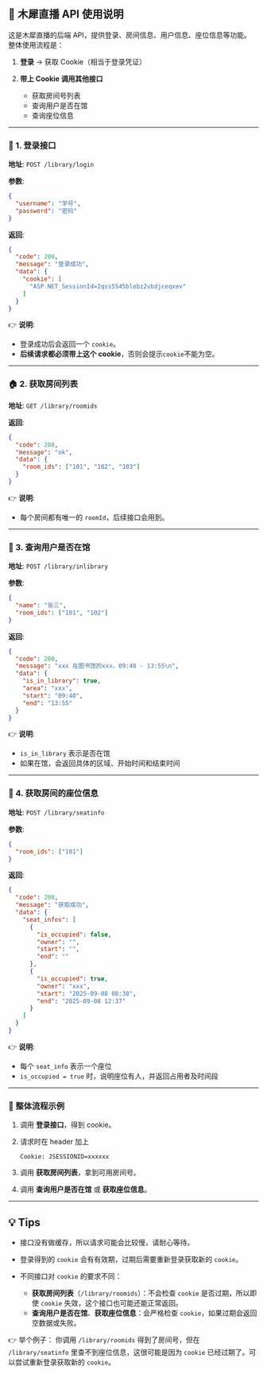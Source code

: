 ## 📖 木犀直播 API 使用说明

这是木犀直播的后端 API，提供登录、房间信息、用户信息、座位信息等功能。
整体使用流程是：

1. **登录** → 获取 Cookie（相当于登录凭证）
2. **带上 Cookie 调用其他接口**

    * 获取房间号列表
    * 查询用户是否在馆
    * 查询座位信息

---

### 🔑 1. 登录接口

**地址**:
`POST /library/login`

**参数**:

```json
{
  "username": "学号",
  "password": "密码"
}
```

**返回**:

```json
{
  "code": 200,
  "message": "登录成功",
  "data": {
    "cookie": [
      "ASP.NET_SessionId=2qss5545blobz2vbdjceqxev"
    ]
  }
}
```

👉 **说明**:

* 登录成功后会返回一个 `cookie`。
* **后续请求都必须带上这个 cookie**，否则会提示`cookie`不能为空。

---

### 🏠 2. 获取房间列表

**地址**:
`GET /library/roomids`

**返回**:

```json
{
  "code": 200,
  "message": "ok",
  "data": {
    "room_ids": ["101", "102", "103"]
  }
}
```

👉 **说明**:

* 每个房间都有唯一的 `roomId`，后续接口会用到。

---

### 👤 3. 查询用户是否在馆

**地址**:
`POST /library/inlibrary`

**参数**:

```json
{
  "name": "张三",
  "room_ids": ["101", "102"]
}
```

**返回**:

```json
{
  "code": 200,
  "message": "xxx 在图书馆的xxx，09:40 - 13:55\n",
  "data": {
    "is_in_library": true,
    "area": "xxx",
    "start": "09:40",
    "end": "13:55"
  }
}
```

👉 **说明**:

* `is_in_library` 表示是否在馆
* 如果在馆，会返回具体的区域、开始时间和结束时间

---

### 💺 4. 获取房间的座位信息

**地址**:
`POST /library/seatinfo`

**参数**:

```json
{
  "room_ids": ["101"]
}
```

**返回**:

```json
{
  "code": 200,
  "message": "获取成功",
  "data": {
    "seat_infos": [
      {
        "is_occupied": false,
        "owner": "",
        "start": "",
        "end": ""
      },
      {
        "is_occupied": true,
        "owner": "xxx",
        "start": "2025-09-08 08:38",
        "end": "2025-09-08 12:37"
      }
    ]
  }
}
```

👉 **说明**:

* 每个 `seat_info` 表示一个座位
* `is_occupied = true` 时，说明座位有人，并返回占用者及时间段

---

### 🚀 整体流程示例

1. 调用 **登录接口**，得到 cookie。
2. 请求时在 header 加上

   ```
   Cookie: JSESSIONID=xxxxxx
   ```
3. 调用 **获取房间列表**，拿到可用房间号。
4. 调用 **查询用户是否在馆** 或 **获取座位信息**。

---

## 💡 Tips

* 接口没有做缓存，所以请求可能会比较慢，请耐心等待。
* 登录得到的 `cookie` 会有有效期，过期后需要重新登录获取新的 `cookie`。
* 不同接口对 `cookie` 的要求不同：

   * **获取房间列表**（`/library/roomids`）：不会检查 `cookie` 是否过期，所以即使 `cookie` 失效，这个接口也可能还能正常返回。
   * **查询用户是否在馆**、**获取座位信息**：会严格检查 `cookie`，如果过期会返回空数据或失败。

👉 举个例子：
你调用 `/library/roomids` 得到了房间号，但在 `/library/seatinfo` 里查不到座位信息，这很可能是因为 `cookie` 已经过期了。可以尝试重新登录获取新的 `cookie`。

